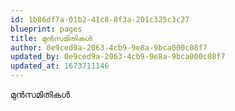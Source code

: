```yaml
---
id: 1b86df7a-01b2-41c8-8f3a-201c325c3c27
blueprint: pages
title: മുൻസമിതികൾ
author: 0e9ced9a-2063-4cb9-9e8a-9bca000c08f7
updated_by: 0e9ced9a-2063-4cb9-9e8a-9bca000c08f7
updated_at: 1673711146
---
```

മുൻസമിതികൾ